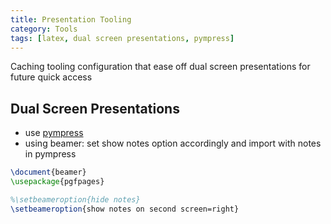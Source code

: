 ```yaml
---
title: Presentation Tooling
category: Tools
tags: [latex, dual screen presentations, pympress]
---
```


Caching tooling configuration that ease off dual screen presentations for future quick access

## Dual Screen Presentations

 - use [pympress](https://github.com/Cimbali/pympress/)
 - using beamer: set show notes option accordingly and import with notes in pympress

```latex
\document{beamer}
\usepackage{pgfpages}

%\setbeameroption{hide notes}
\setbeameroption{show notes on second screen=right}
```
